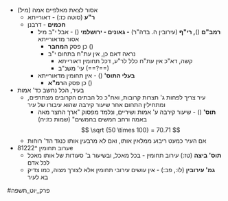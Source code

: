 * אסור לצאת מאלפיים אמה (מיל)
	* **ר"ע** (סוטה כז:) - דאורייתא
	* **חכמים** - דרבנן
		* **רמב"ם** ()**, רי"ף** (עירובין ה. בדה"ר) **- גאונים - ירושלמי** () - אבל י"ב מיל אסור מדאורייתא
			* כן פסק **המחבר** ()
			* נראה דאם כן, אין עת"ח בתחום י"ב
				* קשה, דא"כ אין עת"ח כלל לר"ע, דכל תחומין דאורייתא
				* עי' משנ"ב (==?==)
		* **בעלי התוס'** () - אין תחומין מדאורייתא
			* כן פסק ה**רמ"א** ()
* בעיר, הכל נחשב כד' אמות
	* עיר צריך לפחות ג' חצרות קרובות, ואח"כ כל הבתים הקרובים מצתרפים, ומתחילין התחום אחר שיעור קירבה שהוא עיבורו של עיר
		* **תוס'** () - שיעור קירבה ע' אמות ושיריים, ונלמד מפסוק "ארך החצר מאה באמה ורחב חמשים בחמשים" (שמות כז:יח)
$$
\sqrt {50 \times 100} = 70.71
$$
	* אם העיר כמעט ריבוע ממלאין אותו, ואם לא מרבעין אותו כנגד הד' רוחות
* ערוב תחומין ^81222e
	* **תוס' ביצה** (טז:) עירוב תחומין - בכל מאכל, ובשיעור ב' סעודות של אותו מאכל לכל אדם
	* **גמ' עירובין** (לו:, פב:) - אין עושים עירובי תחומין אלא לצורך מצוה, כמו צדיק בא לעיר

#פרק_יוט_תשפה 